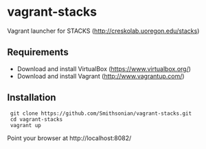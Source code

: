 vagrant-stacks
==============

Vagrant launcher for STACKS (http://creskolab.uoregon.edu/stacks)

Requirements
------------
* Download and install VirtualBox (https://www.virtualbox.org/)
* Download and install Vagrant (http://www.vagrantup.com/)

Installation
------------
```
 git clone https://github.com/Smithsonian/vagrant-stacks.git
 cd vagrant-stacks
 vagrant up
```

Point your browser at http://localhost:8082/
